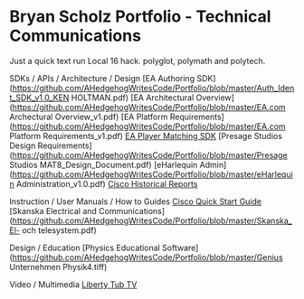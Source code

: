 # Bryan Scholz Portfolio - Technical Communications
Just a quick text run
Local 16 hack. polyglot, polymath and polytech.

SDKs / APIs / Architecture / Design
[EA Authoring SDK](https://github.com/AHedgehogWritesCode/Portfolio/blob/master/Auth_Ident_SDK_v1.0_KEN HOLTMAN.pdf)
[EA Architectural Overview](https://github.com/AHedgehogWritesCode/Portfolio/blob/master/EA.com Archectural Overview_v1.pdf)
[EA Platform Requirements](https://github.com/AHedgehogWritesCode/Portfolio/blob/master/EA.com Platform Requirements_v1.pdf)
[EA Player Matching SDK](https://github.com/AHedgehogWritesCode/Portfolio/blob/master/Matchmaker_SDK_v1.0.pdf)
[Presage Studios Design Requirements](https://github.com/AHedgehogWritesCode/Portfolio/blob/master/Presage Studios MAT8_Design_Document.pdf)
[eHarlequin Admin](https://github.com/AHedgehogWritesCode/Portfolio/blob/master/eHarlequin Administration_v1.0.pdf)
[Cisco Historical Reports](https://github.com/AHedgehogWritesCode/Portfolio/blob/master/hr.pdf)

Instruction / User Manuals / How to Guides
[Cisco  Quick Start Guide](https://github.com/AHedgehogWritesCode/Portfolio/blob/master/cadquick.pdf)
[Skanska Electrical and Communications](https://github.com/AHedgehogWritesCode/Portfolio/blob/master/Skanska_El- och telesystem.pdf)

Design / Education
[Physics Educational Software](https://github.com/AHedgehogWritesCode/Portfolio/blob/master/Genius Unternehmen Physik4.tiff)

Video / Multimedia
[Liberty Tub TV](https://github.com/AHedgehogWritesCode/Portfolio/blob/master/LibertyTubeTV2.jpg)

